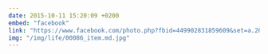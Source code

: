 ```yaml
---
date: 2015-10-11 15:20:09 +0200
embed: "facebook"
link: "https://www.facebook.com/photo.php?fbid=449902831859609&set=a.203141553202406.1073741827.100005196870195&type=3&theater"
img: "/img/life/00086_item.md.jpg"
---
```

